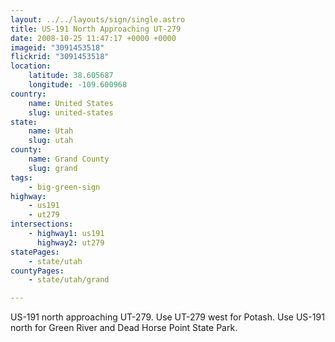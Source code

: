 ```yaml
---
layout: ../../layouts/sign/single.astro
title: US-191 North Approaching UT-279
date: 2008-10-25 11:47:17 +0000 +0000
imageid: "3091453518"
flickrid: "3091453518"
location:
    latitude: 38.605687
    longitude: -109.600968
country:
    name: United States
    slug: united-states
state:
    name: Utah
    slug: utah
county:
    name: Grand County
    slug: grand
tags:
    - big-green-sign
highway:
    - us191
    - ut279
intersections:
    - highway1: us191
      highway2: ut279
statePages:
    - state/utah
countyPages:
    - state/utah/grand

---
```

US-191 north approaching UT-279. Use UT-279 west for Potash. Use US-191 north for Green River and Dead Horse Point State Park.